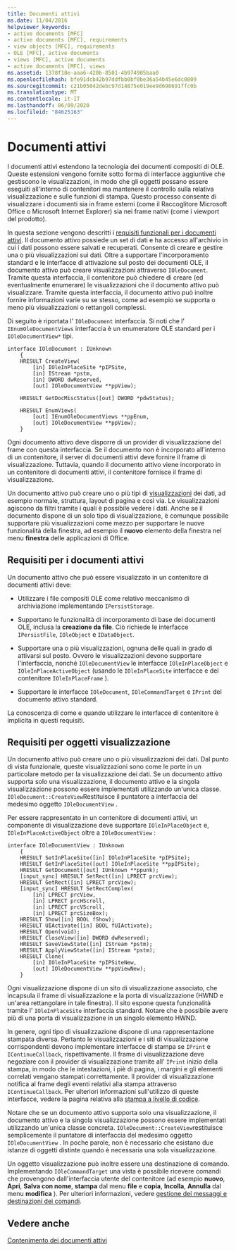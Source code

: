 ```yaml
---
title: Documenti attivi
ms.date: 11/04/2016
helpviewer_keywords:
- active documents [MFC]
- active documents [MFC], requirements
- view objects [MFC], requirements
- OLE [MFC], active documents
- views [MFC], active documents
- active documents [MFC], views
ms.assetid: 1378f18e-aaa6-420b-8501-4b974905baa0
ms.openlocfilehash: bfe91dcb42b97ddfbb0bf0be36a54b45e6dc0809
ms.sourcegitcommit: c21b05042debc97d14875e019ee9d698691ffc0b
ms.translationtype: MT
ms.contentlocale: it-IT
ms.lasthandoff: 06/09/2020
ms.locfileid: "84625163"
---
```

# <a name="active-documents"></a>Documenti attivi

I documenti attivi estendono la tecnologia dei documenti compositi di OLE. Queste estensioni vengono fornite sotto forma di interfacce aggiuntive che gestiscono le visualizzazioni, in modo che gli oggetti possano essere eseguiti all'interno di contenitori ma mantenere il controllo sulla relativa visualizzazione e sulle funzioni di stampa. Questo processo consente di visualizzare i documenti sia in frame esterni (come il Raccoglitore Microsoft Office o Microsoft Internet Explorer) sia nei frame nativi (come i viewport del prodotto).

In questa sezione vengono descritti i [requisiti funzionali per i documenti attivi](#requirements_for_active_documents). Il documento attivo possiede un set di dati e ha accesso all'archivio in cui i dati possono essere salvati e recuperati. Consente di creare e gestire una o più visualizzazioni sui dati. Oltre a supportare l'incorporamento standard e le interfacce di attivazione sul posto dei documenti OLE, il documento attivo può creare visualizzazioni attraverso `IOleDocument`. Tramite questa interfaccia, il contenitore può chiedere di creare (ed eventualmente enumerare) le visualizzazioni che il documento attivo può visualizzare. Tramite questa interfaccia, il documento attivo può inoltre fornire informazioni varie su se stesso, come ad esempio se supporta o meno più visualizzazioni o rettangoli complessi.

Di seguito è riportata l' `IOleDocument` interfaccia. Si noti che l' `IEnumOleDocumentViews` interfaccia è un enumeratore OLE standard per i `IOleDocumentView*` tipi.

```
interface IOleDocument : IUnknown
    {
    HRESULT CreateView(
        [in] IOleInPlaceSite *pIPSite,
        [in] IStream *pstm,
        [in] DWORD dwReserved,
        [out] IOleDocumentView **ppView);

    HRESULT GetDocMiscStatus([out] DWORD *pdwStatus);

    HRESULT EnumViews(
        [out] IEnumOleDocumentViews **ppEnum,
        [out] IOleDocumentView **ppView);
    }
```

Ogni documento attivo deve disporre di un provider di visualizzazione del frame con questa interfaccia. Se il documento non è incorporato all'interno di un contenitore, il server di documenti attivi deve fornire il frame di visualizzazione. Tuttavia, quando il documento attivo viene incorporato in un contenitore di documenti attivi, il contenitore fornisce il frame di visualizzazione.

Un documento attivo può creare uno o più tipi di [visualizzazioni](#requirements_for_view_objects) dei dati, ad esempio normale, struttura, layout di pagina e così via. Le visualizzazioni agiscono da filtri tramite i quali è possibile vedere i dati. Anche se il documento dispone di un solo tipo di visualizzazione, è comunque possibile supportare più visualizzazioni come mezzo per supportare le nuove funzionalità della finestra, ad esempio il **nuovo** elemento della finestra nel menu **finestra** delle applicazioni di Office.

## <a name="requirements-for-active-documents"></a><a name="requirements_for_active_documents"></a>Requisiti per i documenti attivi

Un documento attivo che può essere visualizzato in un contenitore di documenti attivi deve:

- Utilizzare i file compositi OLE come relativo meccanismo di archiviazione implementando `IPersistStorage`.

- Supportano le funzionalità di incorporamento di base dei documenti OLE, inclusa la **creazione da file**. Ciò richiede le interfacce `IPersistFile`, `IOleObject` e `IDataObject`.

- Supportare una o più visualizzazioni, ognuna delle quali in grado di attivarsi sul posto. Ovvero le visualizzazioni devono supportare l'interfaccia, nonché `IOleDocumentView` le interfacce `IOleInPlaceObject` e `IOleInPlaceActiveObject` (usando le `IOleInPlaceSite` interfacce e del contenitore `IOleInPlaceFrame` ).

- Supportare le interfacce `IOleDocument`, `IOleCommandTarget` e `IPrint` del documento attivo standard.

La conoscenza di come e quando utilizzare le interfacce di contenitore è implicita in questi requisiti.

## <a name="requirements-for-view-objects"></a><a name="requirements_for_view_objects"></a>Requisiti per oggetti visualizzazione

Un documento attivo può creare uno o più visualizzazioni dei dati. Dal punto di vista funzionale, queste visualizzazioni sono come le porte in un particolare metodo per la visualizzazione dei dati. Se un documento attivo supporta solo una visualizzazione, il documento attivo e la singola visualizzazione possono essere implementati utilizzando un'unica classe. `IOleDocument::CreateView`Restituisce il puntatore a interfaccia del medesimo oggetto `IOleDocumentView` .

Per essere rappresentato in un contenitore di documenti attivi, un componente di visualizzazione deve supportare `IOleInPlaceObject` e, `IOleInPlaceActiveObject` oltre a `IOleDocumentView` :

```
interface IOleDocumentView : IUnknown
    {
    HRESULT SetInPlaceSite([in] IOleInPlaceSite *pIPSite);
    HRESULT GetInPlaceSite([out] IOleInPlaceSite **ppIPSite);
    HRESULT GetDocument([out] IUnknown **ppunk);
    [input_sync] HRESULT SetRect([in] LPRECT prcView);
    HRESULT GetRect([in] LPRECT prcView);
    [input_sync] HRESULT SetRectComplex(
        [in] LPRECT prcView,
        [in] LPRECT prcHScroll,
        [in] LPRECT prcVScroll,
        [in] LPRECT prcSizeBox);
    HRESULT Show([in] BOOL fShow);
    HRESULT UIActivate([in] BOOL fUIActivate);
    HRESULT Open(void);
    HRESULT CloseView([in] DWORD dwReserved);
    HRESULT SaveViewState([in] IStream *pstm);
    HRESULT ApplyViewState([in] IStream *pstm);
    HRESULT Clone(
        [in] IOleInPlaceSite *pIPSiteNew,
        [out] IOleDocumentView **ppViewNew);
    }
```

Ogni visualizzazione dispone di un sito di visualizzazione associato, che incapsula il frame di visualizzazione e la porta di visualizzazione (HWND e un'area rettangolare in tale finestra). Il sito espone questa funzionalità tramite l' `IOleInPlaceSite` interfaccia standard. Notare che è possibile avere più di una porta di visualizzazione in un singolo elemento HWND.

In genere, ogni tipo di visualizzazione dispone di una rappresentazione stampata diversa. Pertanto le visualizzazioni e i siti di visualizzazione corrispondenti devono implementare interfacce di stampa se `IPrint` e `IContinueCallback`, rispettivamente. Il frame di visualizzazione deve negoziare con il provider di visualizzazione tramite all' `IPrint` inizio della stampa, in modo che le intestazioni, i piè di pagina, i margini e gli elementi correlati vengano stampati correttamente. Il provider di visualizzazione notifica al frame degli eventi relativi alla stampa attraverso `IContinueCallback`. Per ulteriori informazioni sull'utilizzo di queste interfacce, vedere la pagina relativa alla [stampa a livello di codice](programmatic-printing.md).

Notare che se un documento attivo supporta solo una visualizzazione, il documento attivo e la singola visualizzazione possono essere implementati utilizzando un'unica classe concreta. `IOleDocument::CreateView`restituisce semplicemente il puntatore di interfaccia del medesimo oggetto `IOleDocumentView` . In poche parole, non è necessario che esistano due istanze di oggetti distinte quando è necessaria una sola visualizzazione.

Un oggetto visualizzazione può inoltre essere una destinazione di comando. Implementando `IOleCommandTarget` una vista è possibile ricevere comandi che provengono dall'interfaccia utente del contenitore (ad esempio **nuovo**, **Apri**, **Salva con nome**, **stampa** dal menu **file** e **copia**, **Incolla**, **Annulla** dal menu **modifica** ). Per ulteriori informazioni, vedere [gestione dei messaggi e destinazioni dei comandi](message-handling-and-command-targets.md).

## <a name="see-also"></a>Vedere anche

[Contenimento dei documenti attivi](active-document-containment.md)
